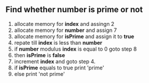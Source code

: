 ## Find whether number is prime or not

1. allocate memory for __index__ and assingn  2
2. allocate memory for __number__ and assign 7
3. allocate memory for __isPrime__ and assign it to __true__
4. repate till __index__ is less than __number__
5. if __number__ modulus __index__ is equal to 0 goto step 8
6. then __isPrime__ is __false__
7. increment __index__ and goto step 4.
8. if __isPrime__ equals to true print 'prime'
9. else print 'not prime'